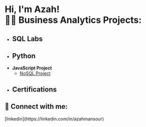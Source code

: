 <h1>Hi, I'm Azah! <br/><a

<h2>👨‍💻 Business Analytics Projects:</h2>

- <b>SQL Labs</b>
  - 
- <b>Python</b>
  - 
- <b>JavaScript Project</b>
  - [NoSQL Project](https://github.com/AzahMansour/NoSQLProject)
- <b>Certifications</b>
  - 



<h2> 🤳 Connect with me:</h2>
[linkedin](https://linkedin.com/in/azahmansour)
